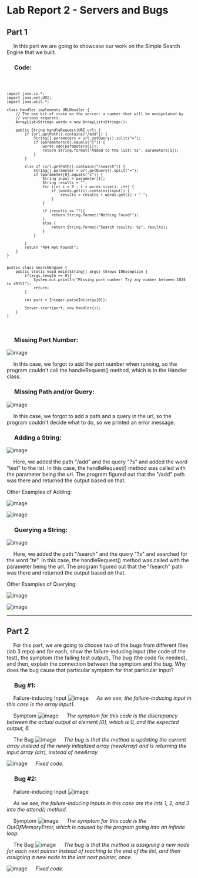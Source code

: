 # Lab Report 2 - Servers and Bugs

## Part 1
&emsp; In this part we are going to showcase our work on the Simple Search Engine that we built.

### &emsp; Code:

<code>

    import java.io.*;
    import java.net.URI;
    import java.util.*;

    class Handler implements URLHandler {
        // The one bit of state on the server: a number that will be manipulated by
        // various requests.
        ArrayList<String> words = new ArrayList<String>();

        public String handleRequest(URI url) {
            if (url.getPath().contains("/add")) {
                String[] parameters = url.getQuery().split("=");
                if (parameters[0].equals("s")) {
                    words.add(parameters[1]);
                    return String.format("Added to the list: %s", parameters[1]);
                }
            }

            else if (url.getPath().contains("/search")) {
                String[] parameter = url.getQuery().split("=");
                if (parameter[0].equals("s")) {
                    String input = parameter[1];
                    String results = "";
                    for (int i = 0 ; i < words.size(); i++) {
                        if (words.get(i).contains(input)) {
                            results = results + words.get(i) + " ";
                        }
                    }

                    if (results == ""){
                        return String.format("Nothing Found!");
                    }
                    else {
                        return String.format("Search results: %s", results);
                    }
                }
        
            }
            return "404 Not Found!";
        }
    }


    public class SearchEngine {
        public static void main(String[] args) throws IOException {
            if(args.length == 0){
                System.out.println("Missing port number! Try any number between 1024 to 49151");
                return;
            }

            int port = Integer.parseInt(args[0]);

            Server.start(port, new Handler());
        }
    }
</code>

### &emsp; Missing Port Number:
![image](../Screenshots/Lab%20Report%202/lab2-screenshot-1.png)

&emsp; In this case, we forgot to add the port number when running, so the program couldn't call the handleRequest() method, which is in the Handler class.

### &emsp; Missing Path and/or Query:
![image](../Screenshots/Lab%20Report%202/lab2-screenshot-2.png)

&emsp; In this case, we forgot to add a path and a query in the url, so the program couldn't decide what to do, so we printed an error message.

### &emsp; Adding a String:
![image](../Screenshots/Lab%20Report%202/lab2-screenshot-3.png)

&emsp; Here, we added the path "/add" and the query "?s" and added the word "test" to the list. In this case, the handleRequest() method was called with the parameter being the url. The program figured out that the "/add" path was there and returned the output based on that.

Other Examples of Adding:

![image](../Screenshots/Lab%20Report%202/lab2-screenshot-4.png)

![image](../Screenshots/Lab%20Report%202/lab2-screenshot-5.png)

### &emsp; Querying a String:
![image](../Screenshots/Lab%20Report%202/lab2-screenshot-6.png)

&emsp; Here, we added the path "/search" and the query "?s" and searched for the word "te". In this case, the handleRequest() method was called with the parameter being the url. The program figured out that the "/search" path was there and returned the output based on that.

Other Examples of Querying:

![image](../Screenshots/Lab%20Report%202/lab2-screenshot-7.png)

![image](../Screenshots/Lab%20Report%202/lab2-screenshot-8.png)

---

## Part 2
&emsp; For this part, we are going to choose two of the bugs from different files (lab 3 repo) and for each, show the failure-inducing input (the code of the test), the symptom (the failing test output), The bug (the code fix needed), and then, explain the connection between the symptom and the bug. Why does the bug cause that particular symptom for that particular input?

### &emsp; Bug #1:

&emsp; Failure-inducing Input
![image](../Screenshots/Lab%20Report%202/lab2-screenshot-9.png)
&emsp; *As we see, the failure-inducing input in this case is the array input1.*


&emsp; Symptom
![image](../Screenshots/Lab%20Report%202/lab2-screenshot-10.png)
&emsp; *The symptom for this code is the discrepancy between the actual output at element [0], which is 0, and the expected output, 6.*


&emsp; The Bug
![image](../Screenshots/Lab%20Report%202/lab2-screenshot-11.png)
&emsp; *The bug is that the method is updating the current array instead of the newly initialized array (newArray) and is returning the input array (arr), instead of newArray.*

![image](../Screenshots/Lab%20Report%202/lab2-screenshot-12.png)
&emsp; *Fixed code.*


### &emsp; Bug #2:

&emsp; Failure-inducing Input
![image](../Screenshots/Lab%20Report%202/lab2-screenshot-13.png)

&emsp; *As we see, the failure-inducing inputs in this case are the ints 1, 2, and 3 into the attend() method.*


&emsp; Symptom
![image](../Screenshots/Lab%20Report%202/lab2-screenshot-14.png)
&emsp; *The symptom for this code is the OutOfMemoryError, which is caused by the program going into an infinite loop.*


&emsp; The Bug
![image](../Screenshots/Lab%20Report%202/lab2-screenshot-15.png)
&emsp; *The bug is that the method is assigning a new node for each next pointer instead of reaching to the end of the list, and then assigning a new node to the last next pointer, once.*

![image](../Screenshots/Lab%20Report%202/lab2-screenshot-16.png)
&emsp; *Fixed code.*
